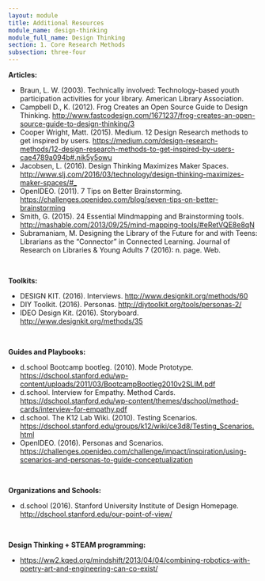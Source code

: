 ```yaml
---
layout: module
title: Additional Resources
module_name: design-thinking
module_full_name: Design Thinking
section: 1. Core Research Methods
subsection: three-four
---
```



<p><b>Articles:</b></p>
<ul>
  <li>Braun, L. W. (2003). Technically involved: Technology-based youth participation activities for your library. American Library Association.</li>

<li>Campbell D., K. (2012). Frog Creates an Open Source Guide to Design Thinking. <a href="http://www.fastcodesign.com/1671237/frog-creates-an-open-source-guide-to-design-thinking/3" target="_blank">http://www.fastcodesign.com/1671237/frog-creates-an-open-source-guide-to-design-thinking/3</a></li>

<li>Cooper Wright, Matt. (2015). Medium. 12 Design Research methods to get inspired by users. <a href="https://medium.com/design-research-methods/12-design-research-methods-to-get-inspired-by-users-cae4789a094b#.nik5y5owu" target="_blank">https://medium.com/design-research-methods/12-design-research-methods-to-get-inspired-by-users-cae4789a094b#.nik5y5owu</a></li>

<li>Jacobsen, L. (2016). Design Thinking Maximizes Maker Spaces. <a href="http://www.slj.com/2016/03/technology/design-thinking-maximizes-maker-spaces/#" target="_blank">http://www.slj.com/2016/03/technology/design-thinking-maximizes-maker-spaces/#_</a></li>

<li>OpenIDEO. (2011). 7 Tips on Better Brainstorming. <a href="https://challenges.openideo.com/blog/seven-tips-on-better-brainstorming" target="_blank">https://challenges.openideo.com/blog/seven-tips-on-better-brainstorming</a></li> 

<li>Smith, G. (2015). 24 Essential Mindmapping and Brainstorming tools.  <a href="http://mashable.com/2013/09/25/mind-mapping-tools/#eRetVQE8e8qN" target="_blank">http://mashable.com/2013/09/25/mind-mapping-tools/#eRetVQE8e8qN</a></li>

<li>Subramaniam, M. Designing the Library of the Future for and with Teens: Librarians as the “Connector” in Connected Learning. Journal of Research on Libraries & Young Adults 7 (2016): n. page. Web.</li>
</ul>
<br>
<p><b>Toolkits:</b></p>
<ul>
  <li>DESIGN KIT. (2016). Interviews. <a href="http://www.designkit.org/methods/60" target="_blank">http://www.designkit.org/methods/60</a></li>

  <li>DIY Toolkit. (2016). Personas. <a href="http://diytoolkit.org/tools/personas-2/" target="_blank">http://diytoolkit.org/tools/personas-2/</a></li>

  <li>IDEO Design Kit. (2016). Storyboard. <a href="http://www.designkit.org/methods/35" target="_blank">http://www.designkit.org/methods/35</a></li>
</ul>
<br>
<p><b>Guides and Playbooks:</b></p>
<ul>
  <li>d.school Bootcamp bootleg. (2010). Mode Prototype. <a href="https://dschool.stanford.edu/wp-content/uploads/2011/03/BootcampBootleg2010v2SLIM.pdf" target="_blank">https://dschool.stanford.edu/wp-content/uploads/2011/03/BootcampBootleg2010v2SLIM.pdf</a></li> 

<li>d.school. Interview for Empathy. Method Cards. <a href="https://dschool.stanford.edu/wp-content/themes/dschool/method-cards/interview-for-empathy.pdf" target="_blank">https://dschool.stanford.edu/wp-content/themes/dschool/method-cards/interview-for-empathy.pdf</a></li>

<li>d.school. The K12 Lab Wiki. (2010). Testing Scenarios. <a href="https://dschool.stanford.edu/groups/k12/wiki/ce3d8/Testing_Scenarios.html" target="_blank">https://dschool.stanford.edu/groups/k12/wiki/ce3d8/Testing_Scenarios.html</a></li>

<li>OpenIDEO. (2016). Personas and Scenarios. <a href="https://challenges.openideo.com/challenge/impact/inspiration/using-scenarios-and-personas-to-guide-conceptualization" target="_blank">https://challenges.openideo.com/challenge/impact/inspiration/using-scenarios-and-personas-to-guide-conceptualization</a></li>
</ul>
<br>
<p><b>Organizations and Schools:</b></p>
<ul>
  <li>d.school (2016). Stanford University Institute of Design Homepage. <a href="http://dschool.stanford.edu/our-point-of-view/" target="_blank">http://dschool.stanford.edu/our-point-of-view/</a></li>
</ul>
<br>
<p><b>Design Thinking + STEAM programming:</b></p>
<ul>
  <li><a href="https://ww2.kqed.org/mindshift/2013/04/04/combining-robotics-with-poetry-art-and-engineering-can-co-exist/" target="_blank">https://ww2.kqed.org/mindshift/2013/04/04/combining-robotics-with-poetry-art-and-engineering-can-co-exist/</a></li>
</ul>
<br>
